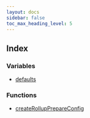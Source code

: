 ```yaml
---
layout: docs
sidebar: false
toc_max_heading_level: 5
---
```


## Index

### Variables

- [defaults](variables/defaults.md)

### Functions

- [createRollupPrepareConfig](functions/createRollupPrepareConfig.md)
